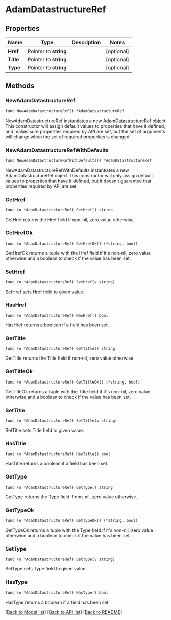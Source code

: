 # AdamDatastructureRef

## Properties

Name | Type | Description | Notes
------------ | ------------- | ------------- | -------------
**Href** | Pointer to **string** |  | [optional] 
**Title** | Pointer to **string** |  | [optional] 
**Type** | Pointer to **string** |  | [optional] 

## Methods

### NewAdamDatastructureRef

`func NewAdamDatastructureRef() *AdamDatastructureRef`

NewAdamDatastructureRef instantiates a new AdamDatastructureRef object
This constructor will assign default values to properties that have it defined,
and makes sure properties required by API are set, but the set of arguments
will change when the set of required properties is changed

### NewAdamDatastructureRefWithDefaults

`func NewAdamDatastructureRefWithDefaults() *AdamDatastructureRef`

NewAdamDatastructureRefWithDefaults instantiates a new AdamDatastructureRef object
This constructor will only assign default values to properties that have it defined,
but it doesn't guarantee that properties required by API are set

### GetHref

`func (o *AdamDatastructureRef) GetHref() string`

GetHref returns the Href field if non-nil, zero value otherwise.

### GetHrefOk

`func (o *AdamDatastructureRef) GetHrefOk() (*string, bool)`

GetHrefOk returns a tuple with the Href field if it's non-nil, zero value otherwise
and a boolean to check if the value has been set.

### SetHref

`func (o *AdamDatastructureRef) SetHref(v string)`

SetHref sets Href field to given value.

### HasHref

`func (o *AdamDatastructureRef) HasHref() bool`

HasHref returns a boolean if a field has been set.

### GetTitle

`func (o *AdamDatastructureRef) GetTitle() string`

GetTitle returns the Title field if non-nil, zero value otherwise.

### GetTitleOk

`func (o *AdamDatastructureRef) GetTitleOk() (*string, bool)`

GetTitleOk returns a tuple with the Title field if it's non-nil, zero value otherwise
and a boolean to check if the value has been set.

### SetTitle

`func (o *AdamDatastructureRef) SetTitle(v string)`

SetTitle sets Title field to given value.

### HasTitle

`func (o *AdamDatastructureRef) HasTitle() bool`

HasTitle returns a boolean if a field has been set.

### GetType

`func (o *AdamDatastructureRef) GetType() string`

GetType returns the Type field if non-nil, zero value otherwise.

### GetTypeOk

`func (o *AdamDatastructureRef) GetTypeOk() (*string, bool)`

GetTypeOk returns a tuple with the Type field if it's non-nil, zero value otherwise
and a boolean to check if the value has been set.

### SetType

`func (o *AdamDatastructureRef) SetType(v string)`

SetType sets Type field to given value.

### HasType

`func (o *AdamDatastructureRef) HasType() bool`

HasType returns a boolean if a field has been set.


[[Back to Model list]](../README.md#documentation-for-models) [[Back to API list]](../README.md#documentation-for-api-endpoints) [[Back to README]](../README.md)



